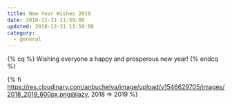 ```yaml
---
title: New Year Wishes 2019
date: 2018-12-31 11:59:00
updated: 2018-12-31 11:59:00
category:
  - general
---
```

{% cq %} Wishing everyone a happy and prosperous new year! {% endcq %}

<!---more--->
{% fi https://res.cloudinary.com/anbuchelva/image/upload/v1546629705/images/2018_2019_600px.png@lazy, 2018 => 2019 %}